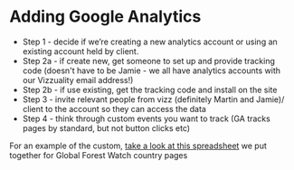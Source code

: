 # **Adding Google Analytics**

- Step 1 - decide if we’re creating a new analytics account or using an existing account held by client.
- Step 2a - if create new, get someone to set up and provide tracking code (doesn't have to be Jamie - we all have analytics accounts with our Vizzuality email address!)
- Step 2b - if use existing, get the tracking code and install on the site
- Step 3 - invite relevant people from vizz (definitely Martin and Jamie)/ client to the account so they can access the data
- Step 4 - think through custom events you want to track (GA tracks pages by standard, but not button clicks etc)

For an example of the custom, [take a look at this spreadsheet](https://docs.google.com/spreadsheets/d/1bpUlD7lAp5LpTzemAUkloLodiypQjTYWfDqiWerkVHE/edit#gid=0) we put together for Global Forest Watch country pages
